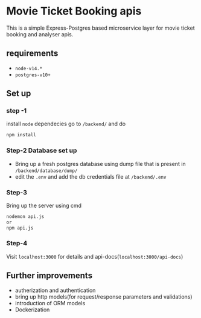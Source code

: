 # Movie Ticket Booking apis

This is a simple Express-Postgres based microservice layer for movie ticket booking and analyser apis.

## requirements

- `node-v14.*`
- `postgres-v10+`

## Set up

### step -1

install `node` dependecies
go to `/backend/` and do

```sh
npm install
```

### Step-2 Database set up

- Bring up a fresh postgres database using dump file that is present in `/backend/database/dump/`
- edit the `.env` and add the db credentials file at `/backend/.env`

### Step-3

Bring up the server using cmd

```sh
nodemon api.js
or
npm api.js
```

### Step-4

Visit `localhost:3000` for details and api-docs(`localhost:3000/api-docs`)

## Further improvements

- autherization and authentication
- bring up http models(for request/response parameters and validations)
- introduction of ORM models
- Dockerization
